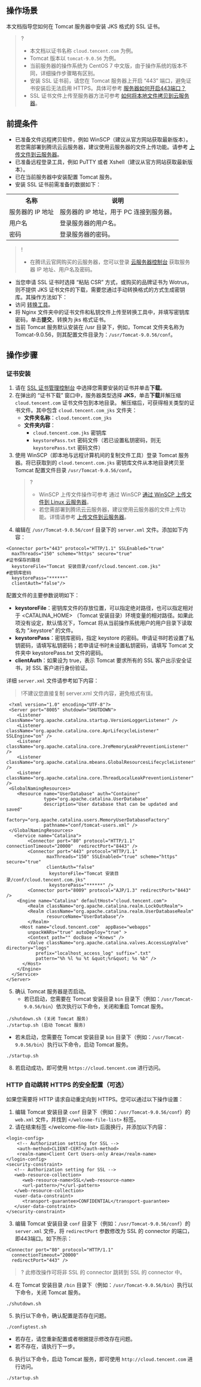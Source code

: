 ## 操作场景
本文档指导您如何在 Tomcat 服务器中安装 JKS 格式的 SSL 证书。
>?
>- 本文档以证书名称 `cloud.tencent.com` 为例。
>- Tomcat 版本以 `tomcat-9.0.56` 为例。
>- 当前服务器的操作系统为 CentOS 7 中文版，由于操作系统的版本不同，详细操作步骤略有区别。
>- 安装 SSL 证书前，请您在 Tomcat 服务器上开启 “443” 端口，避免证书安装后无法启用 HTTPS。具体可参考 [服务器如何开启443端口？](https://cloud.tencent.com/document/product/400/45144)
>- SSL 证书文件上传至服务器方法可参考 [如何将本地文件拷贝到云服务器](https://cloud.tencent.com/document/product/213/39138)。

## 前提条件
- 已准备文件远程拷贝软件，例如 WinSCP（建议从官方网站获取最新版本）。
若您需部署到腾讯云云服务器，建议使用云服务器的文件上传功能。请参考 [上传文件到云服务器](https://cloud.tencent.com/document/product/1340/72845)。
- 已准备远程登录工具，例如 PuTTY 或者 Xshell（建议从官方网站获取最新版本）。
- 已在当前服务器中安装配置 Tomcat 服务。
- 安装 SSL 证书前需准备的数据如下：
<table>
<tr>
<th>名称</th>
<th>说明</th>
</tr>
<tr>
<td>服务器的 IP 地址</td>
<td>服务器的 IP 地址，用于 PC 连接到服务器。</td>
</tr>
<tr>
<td>用户名</td>
<td>登录服务器的用户名。</td>
</tr>
<tr>
<td>密码</td>
<td> 登录服务器的密码。</td>
</tr>
</table>

>!
>- 在腾讯云官网购买的云服务器，您可以登录 [云服务器控制台](https://console.cloud.tencent.com/cvm)  获取服务器 IP 地址、用户名及密码。
- 当您申请 SSL 证书时选择 “粘贴 CSR” 方式，或购买的品牌证书为 Wotrus，则不提供 JKS 证书文件的下载，需要您通过手动转换格式的方式生成密钥库。其操作方法如下： 
 - 访问 [转换工具](https://myssl.com/cert_convert.html)。
 - 将 Nginx 文件夹中的证书文件和私钥文件上传至转换工具中，并填写密钥库密码，单击**提交**，转换为 jks 格式证书。
 - 当前 Tomcat 服务默认安装在 /usr 目录下，例如，Tomcat 文件夹名称为 Tomcat-9.0.56，则其配置文件目录为：`/usr/Tomcat-9.0.56/conf`。


## 操作步骤

### 证书安装
1. 请在 [SSL 证书管理控制台](https://console.cloud.tencent.com/ssl) 中选择您需要安装的证书并单击**下载**。
2. 在弹出的 “证书下载” 窗口中，服务器类型选择 **JKS**，单击**下载**并解压缩 `cloud.tencent.com` 证书文件包到本地目录。
解压缩后，可获得相关类型的证书文件。其中包含 `cloud.tencent.com_jks` 文件夹：
   - **文件夹名称**：`cloud.tencent.com_jks`
   - **文件夹内容**：
      - `cloud.tencent.com.jks` 密钥库
      - `keystorePass.txt` 密码文件（若已设置私钥密码，则无 `keystorePass.txt` 密码文件）
3. 使用 WinSCP（即本地与远程计算机间的复制文件工具）登录 Tomcat 服务器。将已获取到的 `cloud.tencent.com.jks` 密钥库文件从本地目录拷贝至 Tomcat 配置文件目录 `/usr/Tomcat-9.0.56/conf`。
   >?
   >- WinSCP 上传文件操作可参考 通过 WinSCP [通过 WinSCP 上传文件到 Linux 云服务器](https://cloud.tencent.com/document/product/213/2131)。
   >- 若您需部署到腾讯云云服务器，建议使用云服务器的文件上传功能。详情请参考 [上传文件到云服务器](https://cloud.tencent.com/document/product/1340/72845)。
4. 编辑在 `/usr/Tomcat-9.0.56/conf` 目录下的 `server.xml` 文件。添加如下内容：
```
<Connector port="443" protocol="HTTP/1.1" SSLEnabled="true"
  maxThreads="150" scheme="https" secure="true"
#证书保存的路径
  keystoreFile="Tomcat 安装目录/conf/cloud.tencent.com.jks" 
#密钥库密码
  keystorePass="******"
  clientAuth="false"/>
```
配置文件的主要参数说明如下：
 - **keystoreFile**：密钥库文件的存放位置，可以指定绝对路径，也可以指定相对于 &lt;CATALINA_HOME&gt; （Tomcat 安装目录）环境变量的相对路径。如果此项没有设定，默认情况下，Tomcat 将从当前操作系统用户的用户目录下读取名为 “.keystore” 的文件。
 - **keystorePass**：密钥库密码，指定 keystore 的密码。申请证书时若设置了私钥密码，请填写私钥密码；若申请证书时未设置私钥密码，请填写 Tomcat 文件夹中 keystorePass.txt 文件的密码。
 - **clientAuth**：如果设为 true，表示 Tomcat 要求所有的 SSL 客户出示安全证书，对 SSL 客户进行身份验证。

详细 `server.xml` 文件请参考如下内容：
>!不建议您直接复制 server.xml 文件内容，避免格式有误。
>
```
 <?xml version="1.0" encoding="UTF-8"?>
 <Server port="8005" shutdown="SHUTDOWN">
    <Listener className="org.apache.catalina.startup.VersionLoggerListener" />
    <Listener className="org.apache.catalina.core.AprLifecycleListener" SSLEngine="on" />
    <Listener className="org.apache.catalina.core.JreMemoryLeakPreventionListener" />
    <Listener className="org.apache.catalina.mbeans.GlobalResourcesLifecycleListener" />
    <Listener className="org.apache.catalina.core.ThreadLocalLeakPreventionListener" />
 <GlobalNamingResources>
    <Resource name="UserDatabase" auth="Container"
              type="org.apache.catalina.UserDatabase"
              description="User database that can be updated and saved"
              factory="org.apache.catalina.users.MemoryUserDatabaseFactory"
              pathname="conf/tomcat-users.xml" />
 </GlobalNamingResources>
   <Service name="Catalina">
        <Connector port="80" protocol="HTTP/1.1" connectionTimeout="20000"  redirectPort="8443" />
        <Connector port="443" protocol="HTTP/1.1"
               maxThreads="150" SSLEnabled="true" scheme="https" secure="true"
               clientAuth="false"
                keystoreFile="Tomcat 安装目录/conf/cloud.tencent.com.jks"
                keystorePass="******" />
        <Connector port="8009" protocol="AJP/1.3" redirectPort="8443" />
    <Engine name="Catalina" defaultHost="cloud.tencent.com">
        <Realm className="org.apache.catalina.realm.LockOutRealm">
        <Realm className="org.apache.catalina.realm.UserDatabaseRealm"
               resourceName="UserDatabase"/>
        </Realm>
     <Host name="cloud.tencent.com"  appBase="webapps" 
        unpackWARs="true" autoDeploy="true" >
        <Context path="" docBase ="Knews" />
        <Valve className="org.apache.catalina.valves.AccessLogValve" directory="logs"
           prefix="localhost_access_log" suffix=".txt"  
           pattern="%h %l %u %t &quot;%r&quot; %s %b" />
      </Host>
    </Engine>
  </Service>
</Server>
```
5. 确认 Tomcat 服务器是否启动。
   - 若已启动，您需要在 Tomcat 安装目录 `bin` 目录下（例如：`/usr/Tomcat-9.0.56/bin`）依次执行以下命令，关闭和重启 Tomcat 服务。
```
./shutdown.sh (关闭 Tomcat 服务)
./startup.sh (启动 Tomcat 服务)
```
 - 若未启动，您需要在 Tomcat 安装目录 `bin` 目录下（例如：`/usr/Tomcat-9.0.56/bin`）执行以下命令，启动 Tomcat 服务。
 ```
./startup.sh
```
8. 若启动成功，即可使用 `https://cloud.tencent.com` 进行访问。

### HTTP 自动跳转 HTTPS 的安全配置（可选）

如果您需要将 HTTP 请求自动重定向到 HTTPS。您可以通过以下操作设置：
1. 编辑 Tomcat 安装目录 `conf` 目录下（例如：`/usr/Tomcat-9.0.56/conf`）的 `web.xml` 文件，并找到 `</welcome-file-list>` 标签。
2. 请在结束标签 <\/welcome-file-list> 后面换行，并添加以下内容：
```
<login-config>
    <!-- Authorization setting for SSL -->
    <auth-method>CLIENT-CERT</auth-method>
    <realm-name>Client Cert Users-only Area</realm-name>
</login-config>
<security-constraint>
   <!-- Authorization setting for SSL -->
   <web-resource-collection>
      <web-resource-name>SSL</web-resource-name>
      <url-pattern>/*</url-pattern>
   </web-resource-collection>
   <user-data-constraint>
      <transport-guarantee>CONFIDENTIAL</transport-guarantee>
   </user-data-constraint>
</security-constraint>
```
3. 编辑 Tomcat 安装目录 `conf` 目录下（例如：`/usr/Tomcat-9.0.56/conf`）的 `server.xml` 文件，将 `redirectPort` 参数修改为 SSL 的 connector 的端口，即443端口。如下所示：
```
<Connector port="80" protocol="HTTP/1.1"
  connectionTimeout="20000"
  redirectPort="443" />
```
>? 此修改操作可将非 SSL 的 connector 跳转到 SSL 的 connector 中。
>
4. 在 Tomcat 安装目录 `/bin` 目录下（例如：`/usr/Tomcat-9.0.56/bin`）执行以下命令，关闭 Tomcat 服务。
```
./shutdown.sh
```
5. 执行以下命令，确认配置是否存在问题。
```
./configtest.sh
```
 - 若存在，请您重新配置或者根据提示修改存在问题。
 - 若不存在，请执行下一步。
6. 执行以下命令，启动 Tomcat 服务，即可使用 `http://cloud.tencent.com` 进行访问。
```
./startup.sh
```
